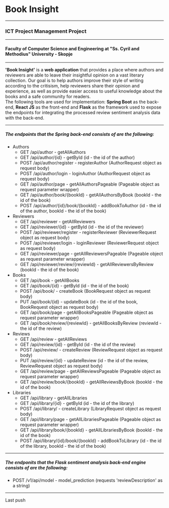 # Book Insight
---------------------------------------------------------------------------------------------------------------------------------------------------------
### ICT Project Management Project
---------------------------------------------------------------------------------------------------------------------------------------------------------
#### Faculty of Computer Science and Engineering at "Ss. Cyril and Methodius" University - Skopje
---------------------------------------------------------------------------------------------------------------------------------------------------------
<b>'Book Insight'</b> is a <b>web application</b> that provides a place where authors and reviewers are able to leave their insightful opinion on a vast literary collection. Our goal is to help authors improve their style of writing according to the critisism, help reviewers share their opinion and experience, as well as provide easier access to useful knowledge about the books and a safe community for readers.
<br/>
The following tools are used for implementation: <b>Spring Boot</b> as the back-end, <b>React JS</b> as the front-end and <b>Flask</b> as the framework used to expose the endpoints for integrating the processed review sentiment analysis data with the back-end.
<br/>

---------------------------------------------------------------------------------------------------------------------------------------------------------

##### The endpoints that the Spring back-end consists of are the following: <br/>
- Authors
  - GET   /api/author - getAllAuthors
  - GET   /api/author/{id} - getById (id - the id of the author)
  - POST  /api/author/register - registerAuthor (AuthorRequest object as request body)
  - POST  /api/author/login - loginAuthor (AuthorRequest object as request body)
  - GET   /api/author/page - getAllAuthorsPageable (Pageable object as request parameter wrapper)
  - GET   /api/author/book/{bookId} - getAllAuthorsByBook (bookId - the id of the book)
  - POST  /api/author/{id}/book/{bookId} - addBookToAuthor (id - the id of the author, bookId - the id of the book)
- Reviewers
  - GET   /api/reviewer - getAllReviewers
  - GET   /api/reviewer/{id} - getById (id - the id of the reviewer)
  - POST  /api/reviewer/register - registerReviewer (ReviewerRequest object as request body)
  - POST  /api/reviewer/login - loginReviewer (ReviewerRequest object as request body)
  - GET   /api/reviewer/page - getAllReviewersPageable (Pageable object as request parameter wrapper)
  - GET   /api/reviewer/review/{reviewId} - getAllReviewersByReview (bookId - the id of the book)
- Books
  - GET   /api/book - getAllBooks
  - GET   /api/book/{id} - getById (id - the id of the book)
  - POST  /api/book/ - createBook (BookRequest object as request body)
  - PUT   /api/book/{id} - updateBook (id - the id of the book, BookRequest object as request body)
  - GET   /api/book/page - getAllBooksPageable (Pageable object as request parameter wrapper)
  - GET   /api/book/review/{reviewId} - getAllBooksByReview (reviewId - the id of the review)
- Reviews
  - GET   /api/review - getAllReviews
  - GET   /api/review/{id} - getById (id - the id of the review)
  - POST  /api/review/ - createReview (ReviewRequest object as request body)
  - PUT   /api/review/{id} - updateReview (id - the id of the review, ReviewRequest object as request body)
  - GET   /api/review/page - getAllReviewsPageable (Pageable object as request parameter wrapper)
  - GET   /api/review/book/{bookId} - getAllReviewsByBook (bookId - the id of the book)
- Libraries
  - GET   /api/library - getAllLibraries
  - GET   /api/library/{id} - getById (id - the id of the library)
  - POST  /api/library/ - createLibrary (LibraryRequest object as request body)
  - GET   /api/library/page - getAllLibrariesPageable (Pageable object as request parameter wrapper)
  - GET   /api/library/book/{bookId} - getAllLibrariesByBook (bookId - the id of the book)
  - POST  /api/library/{id}/book/{bookId} - addBookToLibrary (id - the id of the library, bookId - the id of the book)

-----------------------

##### The endponits that the Flask sentiment analysis back-end engine consists of are the following: <br/>
  - POST  /v1/api/model - model_prediction (requests 'reviewDescription' as a string)


  ----------
Last push